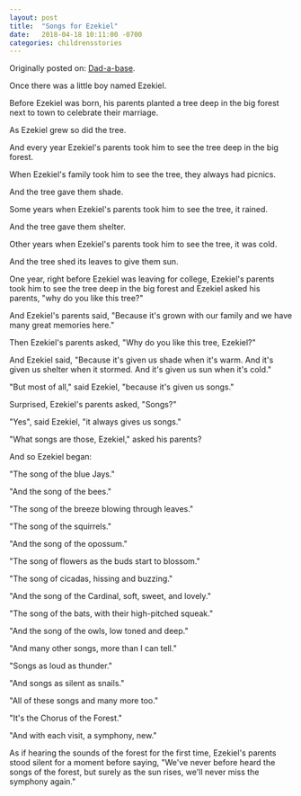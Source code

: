 ```yaml
---
layout: post
title:  "Songs for Ezekiel"
date:   2018-04-18 10:11:00 -0700
categories: childrensstories
---
```

Originally posted on: [Dad-a-base](dad-a-base.jandcb.com). 

Once there was a little boy named Ezekiel.

Before Ezekiel was born, his parents planted a tree deep in the big forest next to town to celebrate their marriage.

As Ezekiel grew so did the tree.

And every year Ezekiel's parents took him to see the tree deep in the big forest.

When Ezekiel's family took him to see the tree, they always had picnics.

And the tree gave them shade.

Some years when Ezekiel's parents took him to see the tree, it rained.

And the tree gave them shelter.

Other years when Ezekiel's parents took him to see the tree, it was cold.

And the tree shed its leaves to give them sun.

One year, right before Ezekiel was leaving for college, Ezekiel's parents took him to see the tree deep in the big forest and Ezekiel asked his parents, "why do you like this tree?"

And Ezekiel's parents said, "Because it's grown with our family and we have many great memories here."

Then Ezekiel's parents asked, "Why do you like this tree, Ezekiel?"

And Ezekiel said, "Because it's given us shade when it's warm. And it's given us shelter when it stormed. And it's given us sun when it's cold."

"But most of all," said Ezekiel, "because it's given us songs."

Surprised, Ezekiel's parents asked, "Songs?"

"Yes", said Ezekiel, "it always gives us songs."

"What songs are those, Ezekiel," asked his parents?

And so Ezekiel began:

"The song of the blue Jays."

"And the song of the bees."

"The song of the breeze blowing through leaves."

"The song of the squirrels."

"And the song of the opossum."

"The song of flowers as the buds start to blossom."

"The song of cicadas, hissing and buzzing."

"And the song of the Cardinal, soft, sweet, and lovely."

"The song of the bats, with their high-pitched squeak."

"And the song of the owls, low toned and deep."

"And many other songs, more than I can tell."

"Songs as loud as thunder."

"And songs as silent as snails."

"All of these songs and many more too."

"It's the Chorus of the Forest."

"And with each visit, a symphony, new."

As if hearing the sounds of the forest for the first time, Ezekiel's parents stood silent for a moment before saying, "We've never before heard the songs of the forest, but surely as the sun rises, we'll never miss the symphony again."

